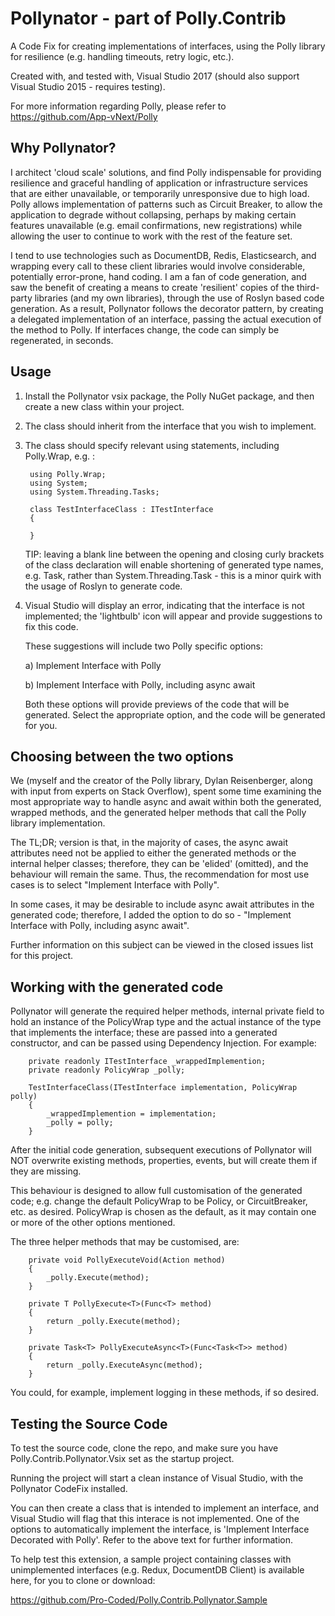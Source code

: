# Pollynator - part of Polly.ContribA Code Fix for creating implementations of interfaces, using the Polly library for resilience (e.g. handling timeouts, retry logic, etc.).Created with, and tested with, Visual Studio 2017 (should also support Visual Studio 2015 - requires testing). For more information regarding Polly, please refer to https://github.com/App-vNext/Polly## Why Pollynator?I architect 'cloud scale' solutions, and find Polly indispensable for providing resilience and graceful handling of application or infrastructure services that are either unavailable, or temporarily unresponsive due to high load. Polly allows implementation of patterns such as Circuit Breaker, to allow the application to degrade without collapsing, perhaps by making certain features unavailable (e.g. email confirmations, new registrations) while allowing the user to continue to work with the rest of the feature set.I tend to use technologies such as DocumentDB, Redis, Elasticsearch, and wrapping every call to these client libraries would involve considerable, potentially error-prone, hand coding. I am a fan of code generation, and saw the benefit of creating a means to create 'resilient' copies of the third-party libraries (and my own libraries), through the use of Roslyn based code generation. As a result, Pollynator follows the decorator pattern, by creating a delegated implementation of an interface, passing the actual execution of the method to Polly. If interfaces change, the code can simply be regenerated, in seconds.## Usage1. Install the Pollynator vsix package, the Polly NuGet package, and then create a new class within your project.2. The class should inherit from the interface that you wish to implement.3. The class should specify relevant using statements, including Polly.Wrap, e.g. :    	using Polly.Wrap;    	using System;    	using System.Threading.Tasks;    	class TestInterfaceClass : ITestInterface    	{    	}	TIP: leaving a blank line between the opening and closing curly brackets of the class declaration will enable shortening of generated type names, e.g. Task, rather than System.Threading.Task - this is a minor quirk with the usage of Roslyn to generate code.4. Visual Studio will display an error, indicating that the interface is not implemented; the 'lightbulb' icon will appear and provide suggestions to fix this code.	These suggestions will include two Polly specific options:	a) Implement Interface with Polly	b) Implement Interface with Polly, including async await	Both these options will provide previews of the code that will be generated. Select the appropriate option, and the code will be generated for you.## Choosing between the two optionsWe (myself and the creator of the Polly library, Dylan Reisenberger, along with input from experts on Stack Overflow), spent some time examining the most appropriate way to handle async and await within both the generated, wrapped methods, and the generated helper methods that call the Polly library implementation.The TL;DR; version is that, in the majority of cases, the async await attributes need not be applied to either the generated methods or the internal helper classes; therefore, they can be 'elided' (omitted), and the behaviour will remain the same. Thus, the recommendation for most use cases is to select "Implement Interface with Polly".In some cases, it may be desirable to include async await attributes in the generated code; therefore, I added the option to do so - "Implement Interface with Polly, including async await". Further information on this subject can be viewed in the closed issues list for this project.## Working with the generated codePollynator will generate the required helper methods, internal private field to hold an instance of the PolicyWrap  type and the actual instance of the type that implements the interface; these are passed into a generated constructor, and can be passed using Dependency Injection. For example:        private readonly ITestInterface _wrappedImplemention;        private readonly PolicyWrap _polly;        TestInterfaceClass(ITestInterface implementation, PolicyWrap polly)        {            _wrappedImplemention = implementation;            _polly = polly;        }After the initial code generation, subsequent executions of Pollynator will NOT overwrite existing methods, properties, events, but will create them if they are missing. This behaviour is designed to allow full customisation of the generated code; e.g. change the default PolicyWrap to be Policy, or CircuitBreaker, etc. as desired. PolicyWrap is chosen as the default, as it may contain one or more of the other options mentioned.The three helper methods that may be customised, are:        private void PollyExecuteVoid(Action method)        {            _polly.Execute(method);        }        private T PollyExecute<T>(Func<T> method)        {            return _polly.Execute(method);        }        private Task<T> PollyExecuteAsync<T>(Func<Task<T>> method)        {            return _polly.ExecuteAsync(method);        }You could, for example, implement logging in these methods, if so desired.## Testing the Source CodeTo test the source code, clone the repo, and make sure you have Polly.Contrib.Pollynator.Vsix set as the startup project. Running the project will start a clean instance of Visual Studio, with the Pollynator CodeFix installed. You can then create a class that is intended to implement an interface, and Visual Studio will flag that this interace is not implemented.One of the options to automatically implement the interface, is 'Implement Interface Decorated with Polly'. Refer to the above text for further information.To help test this extension, a sample project containing classes with unimplemented interfaces (e.g. Redux, DocumentDB Client) is available here, for you to clone or download:https://github.com/Pro-Coded/Polly.Contrib.Pollynator.Sample